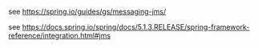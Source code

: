 see https://spring.io/guides/gs/messaging-jms/

see https://docs.spring.io/spring/docs/5.1.3.RELEASE/spring-framework-reference/integration.html#jms
